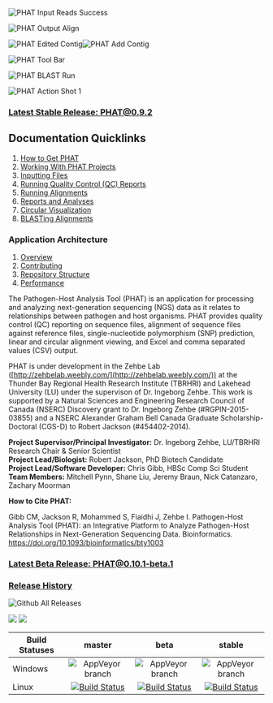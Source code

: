 ![PHAT Input Reads Success](https://chgibb.github.io//PHATDocs/docs/releases/0.7.6-beta.1/InputReadsIn.png)

![PHAT Output Align](https://chgibb.github.io//PHATDocs/docs/releases/0.7.6-beta.1/OutputAlign.png)

![PHAT Edited Contig](https://chgibb.github.io//PHATDocs/docs/releases/0.7.6-beta.1/EditedContig.png)![PHAT Add Contig](https://chgibb.github.io//PHATDocs/docs/releases/0.7.6-beta.1/AddContig.png)

![PHAT Tool Bar](https://chgibb.github.io//PHATDocs/docs/releases/0.1.0-beta.1/covHPV16white.png)

![PHAT BLAST Run](https://chgibb.github.io/PHATDocs/docs/latest/alignBLASTRuns4.png)

![PHAT Action Shot 1](https://chgibb.github.io//PHATDocs/docs/latest/actionShot1.png)

### [Latest Stable Release: PHAT@0.9.2](https://chgibb.github.io/PHATDocs/releases/0.9.2/index)
## Documentation Quicklinks
1. [How to Get PHAT](https://chgibb.github.io/PHATDocs/docs/releases/0.9.2/howToGetPHAT)
2. [Working With PHAT Projects](https://chgibb.github.io/PHATDocs/docs/releases/0.9.2/projects)
3. [Inputting Files](https://chgibb.github.io/PHATDocs/docs/releases/0.9.2/inputtingFiles)
4. [Running Quality Control (QC) Reports](https://chgibb.github.io/PHATDocs/docs/releases/0.9.2/QCReports)
5. [Running Alignments](https://chgibb.github.io/PHATDocs/docs/releases/0.9.2/runningAlignments)
6. [Reports and Analyses](https://chgibb.github.io/PHATDocs/docs/releases/0.9.2/reportsAndAnalyses)
7. [Circular Visualization](https://chgibb.github.io/PHATDocs/docs/releases/0.9.2/circularVisualization)
8. [BLASTing Alignments](https://chgibb.github.io/PHATDocs/docs/releases/0.9.2/blastingAlignments)

### Application Architecture
1. [Overview](https://chgibb.github.io/PHATDocs/docs/releases/0.9.2/archOverview)
2. [Contributing](https://chgibb.github.io/PHATDocs/docs/releases/0.9.2/contributingGuide)
3. [Repository Structure](https://chgibb.github.io/PHATDocs/docs/releases/0.9.2/repoStructure)
4. [Performance](https://chgibb.github.io/PHATDocs/docs/releases/0.9.2/performance)

The Pathogen-Host Analysis Tool (PHAT) is an application for processing and analyzing next-generation sequencing (NGS) data as it relates to relationships between pathogen and host organisms. PHAT provides quality control (QC) reporting on sequence files, alignment of sequence files against reference files, single-nucleotide polymorphism (SNP) prediction, linear and circular alignment viewing, and Excel and comma separated values (CSV) output.

PHAT is under development in the Zehbe Lab ([http://zehbelab.weebly.com/](http://zehbelab.weebly.com/)) at the Thunder Bay Regional Health Research Institute (TBRHRI) and Lakehead University (LU) under the supervison of Dr. Ingeborg Zehbe. This work is supported by a Natural Sciences and Engineering Research Council of Canada (NSERC) Discovery grant to Dr. Ingeborg Zehbe (#RGPIN-2015-03855) and a NSERC Alexander Graham Bell Canada Graduate Scholarship-Doctoral (CGS-D) to Robert Jackson (#454402-2014).  

**Project Supervisor/Principal Investigator:** Dr. Ingeborg Zehbe, LU/TBRHRI Research Chair & Senior Scientist    
**Project Lead/Biologist:** Robert Jackson, PhD Biotech Candidate    
**Project Lead/Software Developer:** Chris Gibb, HBSc Comp Sci Student  
**Team Members:** Mitchell Pynn, Shane Liu, Jeremy Braun, Nick Catanzaro, Zachary Moorman

**How to Cite PHAT:**

Gibb CM, Jackson R, Mohammed S, Fiaidhi J, Zehbe I. Pathogen-Host Analysis Tool (PHAT): an Integrative Platform to Analyze Pathogen-Host Relationships in Next-Generation Sequencing Data. Bioinformatics. https://doi.org/10.1093/bioinformatics/bty1003

### [Latest Beta Release: PHAT@0.10.1-beta.1](https://chgibb.github.io/PHATDocs/releases/0.10.1-beta.1/index)

### [Release History](https://chgibb.github.io/PHATDocs/allReleases)

![Github All Releases](https://img.shields.io/github/downloads/chgibb/PHAT/total.svg)

[![](https://tokei.rs/b1/github/chgibb/PHAT?category=files)](https://github.com/Aaronepower/tokei) [![](https://tokei.rs/b1/github/chgibb/PHAT?category=lines)](https://github.com/Aaronepower/tokei)  

| Build Statuses        | master           | beta  | stable  |
| ------------- |:-------------:| :-----:|:-------:|
| Windows       | ![AppVeyor branch](https://ci.appveyor.com/api/projects/status/k0awa1ask2ilarkn/branch/master?svg=true) | ![AppVeyor branch](https://ci.appveyor.com/api/projects/status/k0awa1ask2ilarkn/branch/beta?svg=true) | ![AppVeyor branch](https://ci.appveyor.com/api/projects/status/k0awa1ask2ilarkn/branch/stable?svg=true)
| Linux         | [![Build Status](https://travis-ci.org/chgibb/PHAT.svg?branch=master)](https://travis-ci.org/chgibb/PHAT)      |   [![Build Status](https://travis-ci.org/chgibb/PHAT.svg?branch=beta)](https://travis-ci.org/chgibb/PHAT) |  [![Build Status](https://travis-ci.org/chgibb/PHAT.svg?branch=stable)](https://travis-ci.org/chgibb/PHAT)
